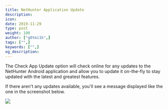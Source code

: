 ```yaml
---
title: NetHunter Application Update
description:
icon:
date: 2019-11-29
type: post
weight: 100
author: ["g0tmi1k",]
tags: ["",]
keywords: ["",]
og_description:
---
```


The Check App Update option will check online for any updates to the NetHunter Android application and allow you to update it on-the-fly to stay updated with the latest and greatest features.

If there aren't any updates available, you'll see a message displayed like the one in the screenshot below.

![](/docs/nethunter/images/nethunter-app-update.png)
